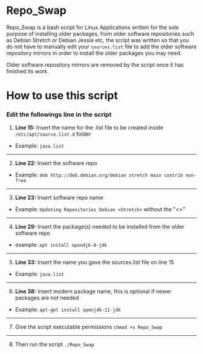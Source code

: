# Repo_Swap
Repo_Swap is a bash script for Linux Applications written for the sole purpose of installing older packages, from older software repositories such as Debian Stretch or Debian Jessie etc, the script was written so that you do not have to manually edit your `sources.list` file to add the older software repository mirrors in order to install the older packages you may need.

Older software repository mirrors are removed by the script once it has finished its work.
# How to use this script
### **Edit the followings line in the script**
1. **Line 15:** Insert the name for the .list file to be created inside `/etc/apt/source.list.d` folder 
- Example: `java.list`
----------------------------------------
2. **Line 22:** Insert the software repo 
- Example: `deb http://deb.debian.org/debian stretch main contrib non-free`
----------------------------------------
3. **Line 23:** Insert software repo name 
- Example: `Updating Repositories Debian <Stretch>` without the "<>"
----------------------------------------
4. **Line 29:** Insert the package(s) needed to be installed from the older software repo 
- example: `apt install opendjk-8-jdk`
----------------------------------------
5. **Line 33:** Insert the name you gave the sources.list file on line 15 
- Example: `java.list`
----------------------------------------
6. **Line 38:** Insert modern package name, this is optional if newer packages are not needed
- Example: `apt-get install openjdk-11-jdk`
----------------------------------------
7. Give the script executable permissions
`chmod +x Repo_Swap`
----------------------------------------
8. Then run the script
`./Repo_Swap`
